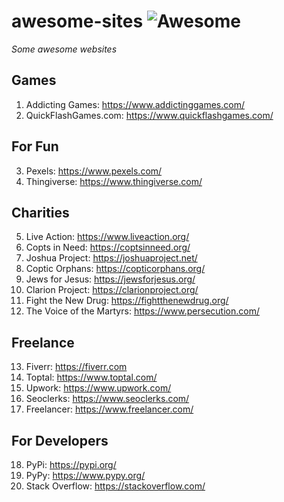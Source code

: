 # awesome-sites ![Awesome](https://cdn.rawgit.com/sindresorhus/awesome/d7305f38d29fed78fa85652e3a63e154dd8e8829/media/badge.svg)
*Some awesome websites*

## Games
1. Addicting Games: https://www.addictinggames.com/
2. QuickFlashGames.com: https://www.quickflashgames.com/

## For Fun
3. Pexels: https://www.pexels.com/
4. Thingiverse: https://www.thingiverse.com/

## Charities
5. Live Action: https://www.liveaction.org/
6. Copts in Need: https://coptsinneed.org/
7. Joshua Project: https://joshuaproject.net/
8. Coptic Orphans: https://copticorphans.org/
9. Jews for Jesus: https://jewsforjesus.org/
10. Clarion Project: https://clarionproject.org/
11. Fight the New Drug: https://fightthenewdrug.org/
12. The Voice of the Martyrs: https://www.persecution.com/

## Freelance
13. Fiverr: https://fiverr.com
14. Toptal: https://www.toptal.com/
15. Upwork: https://www.upwork.com/
16. Seoclerks: https://www.seoclerks.com/
17. Freelancer: https://www.freelancer.com/

## For Developers
18. PyPi: https://pypi.org/  
19. PyPy: https://www.pypy.org/
20. Stack Overflow: https://stackoverflow.com/
